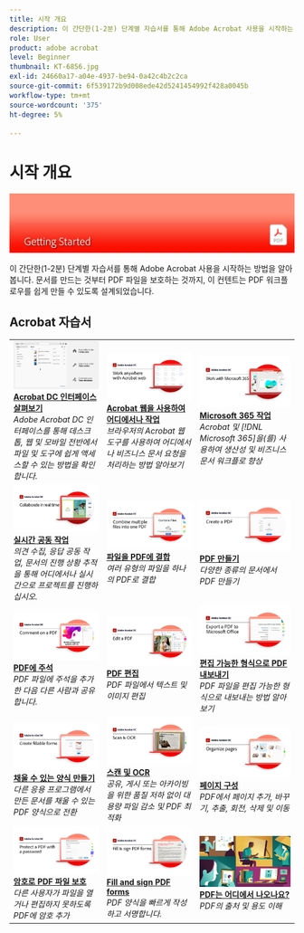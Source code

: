 ```yaml
---
title: 시작 개요
description: 이 간단한(1-2분) 단계별 자습서를 통해 Adobe Acrobat 사용을 시작하는 방법 알아보기
role: User
product: adobe acrobat
level: Beginner
thumbnail: KT-6856.jpg
exl-id: 24660a17-a04e-4937-be94-0a42c4b2c2ca
source-git-commit: 6f539172b9d008ede42d5241454992f428a0045b
workflow-type: tm+mt
source-wordcount: '375'
ht-degree: 5%

---
```


# 시작 개요

![Acrobat 시작 이미지](../assets/Hero-GettingStarted.png)

이 간단한(1-2분) 단계별 자습서를 통해 Adobe Acrobat 사용을 시작하는 방법을 알아봅니다. 문서를 만드는 것부터 PDF 파일을 보호하는 것까지, 이 컨텐트는 PDF 워크플로우를 쉽게 만들 수 있도록 설계되었습니다.

## Acrobat 자습서

<table style="table-layout:fixed">
<tr>
  <td>
    <a href="get-to-know-the-acrobat-dc-interface.md">
      <img alt="Acrobat DC 인터페이스 알아보기" src="../assets/Interface.jpg" />
    </a>
    <div>
    <a href="get-to-know-the-acrobat-dc-interface.md"><strong>Acrobat DC 인터페이스 살펴보기</strong></a>
    </div>
    <em>Adobe Acrobat DC 인터페이스를 통해 데스크톱, 웹 및 모바일 전반에서 파일 및 도구에 쉽게 액세스할 수 있는 방법을 확인합니다.</em>
    <br>
  </td>
  <td>
    <a href="acrobatweb.md">
      <img alt="Acrobat 웹을 사용하여 어디에서나 작업" src="../assets/Acrobatweb_1280.png" />
    </a>
    <div>
    <a href="acrobatweb.md"><strong>Acrobat 웹을 사용하여 어디에서나 작업</strong></a>
    </div>
    <em>브라우저의 Acrobat 웹 도구를 사용하여 어디에서나 비즈니스 문서 요청을 처리하는 방법 알아보기</em>
    <br>
  </td>
  <td>
    <a href="../integrate/integrate-overview.md#microsoft">
      <img alt="Microsoft 365 작업" src="../assets/WorkMicrosoft365_1280.png" />
    </a>
    <div>
     <a href="../integrate/integrate-overview.md#microsoft"><strong>Microsoft 365 작업</strong></a>
    </div>
    <em>Acrobat 및 [!DNL Microsoft 365]을(를) 사용하여 생산성 및 비즈니스 문서 워크플로 향상</em>
    <br>
  </td>
</tr>
<tr>
   <td>
    <a href="collaborate.md">
      <img alt="실시간 공동 작업" src="../assets/Collaborate_1280.png" />
    </a>
    <div>
     <a href="collaborate.md"><strong>실시간 공동 작업</strong></a>
    </div>
    <em>의견 수집, 응답 공동 작업, 문서의 진행 상황 추적을 통해 어디에서나 실시간으로 프로젝트를 진행하십시오.</em>
    <br>
  </td>
  <td>
    <a href="combine-to-pdf.md">
      <img alt="파일을 PDF로 결합" src="../assets/Combine.jpg" />
    </a>
    <div>
     <a href="combine-to-pdf.md"><strong>파일을 PDF에 결합</strong></a>
    </div>
    <em>여러 유형의 파일을 하나의 PDF로 결합</em>
    <br>
  </td>
  <td>
    <a href="create-pdf.md">
      <img alt="PDF 파일 만들기" src="../assets/Create.jpg" />
    </a>
    <div>
    <a href="create-pdf.md"><strong>PDF 만들기</strong></a>
    </div>
    <em>다양한 종류의 문서에서 PDF 만들기</em>
    <br>
  </td>
</tr>
<tr>
  <td>
    <a href="comment-on-pdf-files.md">
      <img alt="Acrobat DC의 PDF 파일에 대한 주석" src="../assets/Comment.jpg" />
    </a>
    <div>
    <a href="comment-on-pdf-files.md"><strong>PDF에 주석</strong></a>
    </div>
    <em>PDF 파일에 주석을 추가한 다음 다른 사람과 공유합니다.</em>
    <br>
  </td>
  <td>
    <a href="edit-pdf.md">
      <img alt="Acrobat DC에서 PDF 편집" src="../assets/Edit.jpg" />
    </a>
    <div>
    <a href="edit-pdf.md"><strong>PDF 편집</strong></a>
    </div>
    <em>PDF 파일에서 텍스트 및 이미지 편집</em>
    <br>
  </td>
   <td>
    <a href="export-pdf.md">
      <img alt="편집 가능한 형식으로 PDF 내보내기" src="../assets/Export.jpg" />
    </a>
    <div>
    <a href="export-pdf.md"><strong>편집 가능한 형식으로 PDF 내보내기</strong></a>
    </div>
    <em>PDF 파일을 편집 가능한 형식으로 내보내는 방법 알아보기</em>
    <br>
  </td>
</tr>
<tr>
  <td>
    <a href="create-fillable-forms.md">
      <img alt="채울 수 있는 양식 만들기" src="../assets/Form.jpg" />
    </a>
    <div>
    <a href="create-fillable-forms.md"><strong>채울 수 있는 양식 만들기</strong></a>
    </div>
    <em>다른 응용 프로그램에서 만든 문서를 채울 수 있는 PDF 양식으로 전환</em>
    <br>
  </td>
  <td>
    <a href="scan-and-ocr.md">
      <img alt="스캔 및 OCR" src="../assets/Scan.jpg" />
    </a>
    <div>
    <a href="scan-and-ocr.md"><strong>스캔 및 OCR</strong></a>
    </div>
    <em>공유, 게시 또는 아카이빙을 위한 품질 저하 없이 대용량 파일 감소 및 PDF 최적화</em>
    <br>
  </td>
  <td>
    <a href="organize.md">
      <img alt="페이지 구성" src="../assets/Organize.jpg" />
    </a>
    <div>
    <a href="organize.md"><strong>페이지 구성</strong></a>
    </div>
    <em>PDF에서 페이지 추가, 바꾸기, 추출, 회전, 삭제 및 이동</em>
    <br>
  </td>
</tr>
<tr>
  <td>
    <a href="password-protect.md">
      <img alt="암호로 PDF 파일 보호" src="../assets/Protect.jpg" />
    </a>
    <div>
    <a href="password-protect.md"><strong>암호로 PDF 파일 보호</strong></a>
    </div>
    <em>다른 사용자가 파일을 열거나 편집하지 못하도록 PDF에 암호 추가</em>
    <br>
  </td>
  <td>
    <a href="fill-and-sign.md">
      <img alt="PDF 양식 채우기 및 서명" src="../assets/FillSign.jpg" />
    </a>
    <div>
    <a href="fill-and-sign.md"><strong>Fill and sign PDF forms</strong></a>
    </div>
    <em>PDF 양식을 빠르게 작성하고 서명합니다.</em>
    <br>
  </td>
  <td>
    <a href="where-do-pdfs-come-from.md">
      <img alt="PDF는 어디에서 나오나요?" src="../assets/WherePDFs.jpg" />
    </a>
    <div>
    <a href="where-do-pdfs-come-from.md"><strong>PDF는 어디에서 나오나요?</strong></a>
    </div>
    <em>PDF의 출처 및 용도 이해</em>
    <br>
  </td>
</tr>
</table>
